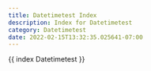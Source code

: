 ```yaml
---
title: Datetimetest Index
description: Index for Datetimetest
category: Datetimetest
date: 2022-02-15T13:32:35.025641-07:00
---
```


{{ index Datetimetest }}
